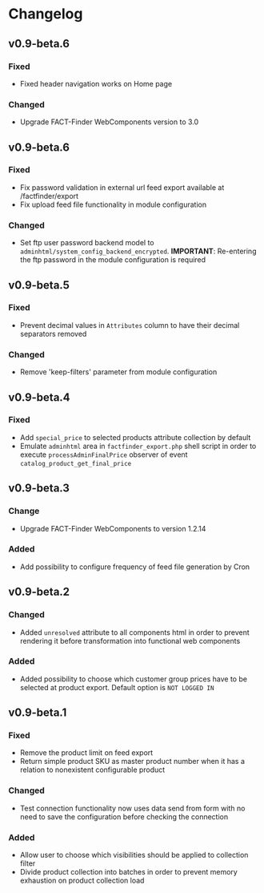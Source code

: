 # Changelog
## v0.9-beta.6
### Fixed
- Fixed header navigation works on Home page

### Changed
- Upgrade FACT-Finder WebComponents version to 3.0

## v0.9-beta.6
### Fixed
- Fix password validation in external url feed export available at /factfinder/export
- Fix upload feed file functionality in module configuration

### Changed
- Set ftp user password backend model to `adminhtml/system_config_backend_encrypted`.
  **IMPORTANT**: Re-entering the ftp password in the module configuration is required

## v0.9-beta.5
### Fixed
- Prevent decimal values in `Attributes` column to have their decimal separators removed

### Changed
- Remove 'keep-filters' parameter from module configuration

## v0.9-beta.4
### Fixed
- Add `special_price` to selected products attribute collection by default
- Emulate `adminhtml` area in `factfinder_export.php` shell script in order to execute `processAdminFinalPrice`
  observer of event `catalog_product_get_final_price`

## v0.9-beta.3
### Change
- Upgrade FACT-Finder WebComponents to version 1.2.14

### Added
- Add possibility to configure frequency of feed file generation by Cron

## v0.9-beta.2
### Changed
- Added `unresolved` attribute to all components html in order to prevent rendering it before transformation into
  functional web components

### Added
- Added possibility to choose which customer group prices have to be selected at product export.
  Default option is `NOT LOGGED IN`


## v0.9-beta.1
### Fixed
- Remove the product limit on feed export
- Return simple product SKU as master product number when it has a relation to nonexistent configurable product

### Changed
- Test connection functionality now uses data send from form with no need to save the configuration before checking
  the connection

### Added
- Allow user to choose which visibilities should be applied to collection filter
- Divide product collection into batches in order to prevent memory exhaustion on product collection load
